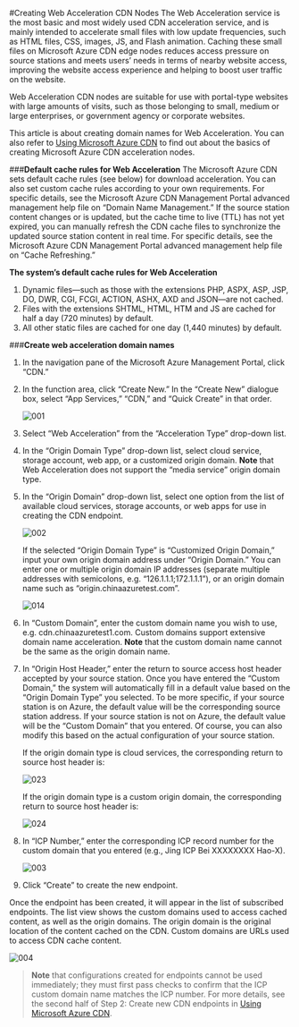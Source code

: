 <properties linkid="dev-net-common-tasks-cdn" urlDisplayName="CDN" pageTitle="How to Create Web Acceleration-Type CDNs – Azure Feature Guide" metaKeywords="Azure CDN, Azure CDN, Azure blobs, Azure caching, Azure add-ons, CDN acceleration, CDN service, mainstream CDN, Web acceleration, Web, webpage acceleration, static acceleration, cache rules, image acceleration, CDN technical documentation, CDN help files, portal website acceleration" description="Learn how to create Web Acceleration-type CDNs on Microsoft Azure Management Portal, and learn about default caching rules for Web CDNs." metaCanonical="" services="" documentationCenter=".NET" title="" authors="" solutions="" manager="" editor="" />
<tags ms.service="cdn"
    ms.date=""
    wacn.date="11/27/2015"
    />

#Creating Web Acceleration CDN Nodes
The Web Acceleration service is the most basic and most widely used CDN acceleration service, and is mainly intended to accelerate small files with low update frequencies, such as HTML files, CSS, images, JS, and Flash animation. Caching these small files on Microsoft Azure CDN edge nodes reduces access pressure on source stations and meets users’ needs in terms of nearby website access, improving the website access experience and helping to boost user traffic on the website.

Web Acceleration CDN nodes are suitable for use with portal-type websites with large amounts of visits, such as those belonging to small, medium or large enterprises, or government agency or corporate websites.

This article is about creating domain names for Web Acceleration. You can also refer to [Using Microsoft Azure CDN](http://www.windowsazure.cn/documentation/articles/cdn-how-to-use/) to find out about the basics of creating Microsoft Azure CDN acceleration nodes.

###**Default cache rules for Web Acceleration**
The Microsoft Azure CDN sets default cache rules (see below) for download acceleration. You can also set custom cache rules according to your own requirements. For specific details, see the Microsoft Azure CDN Management Portal advanced management help file on “Domain Name Management.” If the source station content changes or is updated, but the cache time to live (TTL) has not yet expired, you can manually refresh the CDN cache files to synchronize the updated source station content in real time. For specific details, see the Microsoft Azure CDN Management Portal advanced management help file on “Cache Refreshing.”

**The system’s default cache rules for Web Acceleration**

1. Dynamic files—such as those with the extensions PHP, ASPX, ASP, JSP, DO, DWR, CGI, FCGI, ACTION, ASHX, AXD and JSON—are not cached.
2. Files with the extensions SHTML, HTML, HTM and JS are cached for half a day (720 minutes) by default. 
3. All other static files are cached for one day (1,440 minutes) by default.

###**Create web acceleration domain names**

1. In the navigation pane of the Microsoft Azure Management Portal, click “CDN.”
2. In the function area, click “Create New.” In the “Create New” dialogue box, select “App Services,” “CDN,” and “Quick Create” in that order.

    ![001](./media/cdn-doc/001.png)

3. Select “Web Acceleration” from the “Acceleration Type” drop-down list.
4. In the “Origin Domain Type” drop-down list, select cloud service, storage account, web app, or a customized origin domain. **Note** that Web Acceleration does not support the “media service” origin domain type.
5. In the “Origin Domain” drop-down list, select one option from the list of available cloud services, storage accounts, or web apps for use in creating the CDN endpoint.

    ![002](./media/cdn-doc/002.png)
    
    If the selected “Origin Domain Type” is “Customized Origin Domain,” input your own origin domain address under “Origin Domain.” You can enter one or multiple origin domain IP addresses (separate multiple addresses with semicolons, e.g. “126.1.1.1;172.1.1.1”), or an origin domain name such as “origin.chinaazuretest.com”.

    ![014](./media/cdn-doc/014.png)

6. In “Custom Domain”, enter the custom domain name you wish to use, e.g. cdn.chinaazuretest1.com. Custom domains support extensive domain name acceleration. **Note** that the custom domain name cannot be the same as the origin domain name.
7. In “Origin Host Header,” enter the return to source access host header accepted by your source station. Once you have entered the “Custom Domain,” the system will automatically fill in a default value based on the “Origin Domain Type” you selected. To be more specific, if your source station is on Azure, the default value will be the corresponding source station address. If your source station is not on Azure, the default value will be the “Custom Domain” that you entered. Of course, you can also modify this based on the actual configuration of your source station.
    
    If the origin domain type is cloud services, the corresponding return to source host header is:

    ![023](./media/cdn-doc/023.png)
    
    If the origin domain type is a custom origin domain, the corresponding return to source host header is:

    ![024](./media/cdn-doc/024.png)

8. In “ICP Number,” enter the corresponding ICP record number for the custom domain that you entered (e.g., Jing ICP Bei XXXXXXXX Hao-X).

    ![003](./media/cdn-doc/003.png)

9. Click “Create” to create the new endpoint.

Once the endpoint has been created, it will appear in the list of subscribed endpoints. The list view shows the custom domains used to access cached content, as well as the origin domains.
 The origin domain is the original location of the content cached on the CDN. Custom domains are URLs used to access CDN cache content.

   ![004](./media/cdn-doc/004.png)

>**Note** that configurations created for endpoints cannot be used immediately; they must first pass checks to confirm that the ICP custom domain name matches the ICP number. For more details, see the second half of Step 2: Create new CDN endpoints in [Using Microsoft Azure CDN](http://www.windowsazure.cn/documentation/articles/cdn-how-to-use/).

<!---HONumber=CDN_1201_2015-->